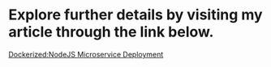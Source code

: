 # Explore further details by visiting my article through the link below.

[Dockerized:NodeJS Microservice Deployment](https://medium.com/@solanki.kishan007/dockerized-nodejs-microservice-deployment-cd9e1afeda1e)
